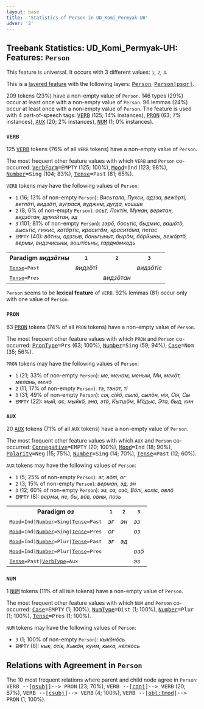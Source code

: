 ```yaml
---
layout: base
title:  'Statistics of Person in UD_Komi_Permyak-UH'
udver: '2'
---
```


## Treebank Statistics: UD_Komi_Permyak-UH: Features: `Person`

This feature is universal.
It occurs with 3 different values: `1`, `2`, `3`.

This is a <a href="../../u/overview/feat-layers.html">layered feature</a> with the following layers: <tt><a href="koi_uh-feat-Person.html">Person</a></tt>, <tt><a href="koi_uh-feat-Person-psor.html">Person[psor]</a></tt>.

209 tokens (23%) have a non-empty value of `Person`.
146 types (29%) occur at least once with a non-empty value of `Person`.
96 lemmas (24%) occur at least once with a non-empty value of `Person`.
The feature is used with 4 part-of-speech tags: <tt><a href="koi_uh-pos-VERB.html">VERB</a></tt> (125; 14% instances), <tt><a href="koi_uh-pos-PRON.html">PRON</a></tt> (63; 7% instances), <tt><a href="koi_uh-pos-AUX.html">AUX</a></tt> (20; 2% instances), <tt><a href="koi_uh-pos-NUM.html">NUM</a></tt> (1; 0% instances).

### `VERB`

125 <tt><a href="koi_uh-pos-VERB.html">VERB</a></tt> tokens (76% of all `VERB` tokens) have a non-empty value of `Person`.

The most frequent other feature values with which `VERB` and `Person` co-occurred: <tt><a href="koi_uh-feat-VerbForm.html">VerbForm</a></tt><tt>=EMPTY</tt> (125; 100%), <tt><a href="koi_uh-feat-Mood.html">Mood</a></tt><tt>=Ind</tt> (123; 98%), <tt><a href="koi_uh-feat-Number.html">Number</a></tt><tt>=Sing</tt> (104; 83%), <tt><a href="koi_uh-feat-Tense.html">Tense</a></tt><tt>=Past</tt> (81; 65%).

`VERB` tokens may have the following values of `Person`:

* `1` (16; 13% of non-empty `Person`): <em>Висьтала, Пукси, адзза, вежӧрті, ветлӧті, видзӧті, вуграся, вуджим, дугда, кошши</em>
* `2` (8; 6% of non-empty `Person`): <em>осьт, Локтін, Мунан, веритан, видзӧтан, думайтан, эд</em>
* `3` (101; 81% of non-empty `Person`): <em>зэрӧ, босьтіс, быдмис, вашöтö, высьтіс, гижис, котӧртіс, краситӧм, краситӧма, петас</em>
* `EMPTY` (40): <em>вӧтны, адззыв, боньгыныт, бырӧм, бӧрйыны, вежӧртӧ, вермы, видзчисьны, воштісьны, гардчӧмкодь</em>

<table>
  <tr><th>Paradigm <i>видзӧтны</i></th><th><tt>1</tt></th><th><tt>2</tt></th><th><tt>3</tt></th></tr>
  <tr><td><tt><tt><a href="koi_uh-feat-Tense.html">Tense</a></tt><tt>=Past</tt></tt></td><td><em>видзӧті</em></td><td></td><td><em>видзӧтіс</em></td></tr>
  <tr><td><tt><tt><a href="koi_uh-feat-Tense.html">Tense</a></tt><tt>=Pres</tt></tt></td><td></td><td><em>видзӧтан</em></td><td></td></tr>
</table>

`Person` seems to be **lexical feature** of `VERB`. 92% lemmas (81) occur only with one value of `Person`.

### `PRON`

63 <tt><a href="koi_uh-pos-PRON.html">PRON</a></tt> tokens (74% of all `PRON` tokens) have a non-empty value of `Person`.

The most frequent other feature values with which `PRON` and `Person` co-occurred: <tt><a href="koi_uh-feat-PronType.html">PronType</a></tt><tt>=Prs</tt> (63; 100%), <tt><a href="koi_uh-feat-Number.html">Number</a></tt><tt>=Sing</tt> (59; 94%), <tt><a href="koi_uh-feat-Case.html">Case</a></tt><tt>=Nom</tt> (35; 56%).

`PRON` tokens may have the following values of `Person`:

* `1` (21; 33% of non-empty `Person`): <em>ме, менам, меным, Ми, мекӧт, мелань, менӧ</em>
* `2` (11; 17% of non-empty `Person`): <em>тэ, тэнат, ті</em>
* `3` (31; 49% of non-empty `Person`): <em>сія, сійӧ, сылӧ, сылӧн, нія, Сiя, Сы</em>
* `EMPTY` (22): <em>мый, ас, мыйкӧ, эна, этӧ, Кытшӧм, Мӧдыс, Эта, быд, кин</em>

### `AUX`

20 <tt><a href="koi_uh-pos-AUX.html">AUX</a></tt> tokens (71% of all `AUX` tokens) have a non-empty value of `Person`.

The most frequent other feature values with which `AUX` and `Person` co-occurred: <tt><a href="koi_uh-feat-Connegative.html">Connegative</a></tt><tt>=EMPTY</tt> (20; 100%), <tt><a href="koi_uh-feat-Mood.html">Mood</a></tt><tt>=Ind</tt> (18; 90%), <tt><a href="koi_uh-feat-Polarity.html">Polarity</a></tt><tt>=Neg</tt> (15; 75%), <tt><a href="koi_uh-feat-Number.html">Number</a></tt><tt>=Sing</tt> (14; 70%), <tt><a href="koi_uh-feat-Tense.html">Tense</a></tt><tt>=Past</tt> (12; 60%).

`AUX` tokens may have the following values of `Person`:

* `1` (5; 25% of non-empty `Person`): <em>эг, вӧлі, ог</em>
* `2` (3; 15% of non-empty `Person`): <em>верман, эд, эн</em>
* `3` (12; 60% of non-empty `Person`): <em>эз, оз, озӧ, Вӧлі, коліс, овлӧ</em>
* `EMPTY` (8): <em>вермы, не, бы, вӧв, овны, позь</em>

<table>
  <tr><th>Paradigm <i>оз</i></th><th><tt>1</tt></th><th><tt>2</tt></th><th><tt>3</tt></th></tr>
  <tr><td><tt><tt><a href="koi_uh-feat-Mood.html">Mood</a></tt><tt>=Ind</tt>|<tt><a href="koi_uh-feat-Number.html">Number</a></tt><tt>=Sing</tt>|<tt><a href="koi_uh-feat-Tense.html">Tense</a></tt><tt>=Past</tt></tt></td><td><em>эг</em></td><td><em>эн</em></td><td><em>эз</em></td></tr>
  <tr><td><tt><tt><a href="koi_uh-feat-Mood.html">Mood</a></tt><tt>=Ind</tt>|<tt><a href="koi_uh-feat-Number.html">Number</a></tt><tt>=Sing</tt>|<tt><a href="koi_uh-feat-Tense.html">Tense</a></tt><tt>=Pres</tt></tt></td><td><em>ог</em></td><td></td><td><em>оз</em></td></tr>
  <tr><td><tt><tt><a href="koi_uh-feat-Mood.html">Mood</a></tt><tt>=Ind</tt>|<tt><a href="koi_uh-feat-Number.html">Number</a></tt><tt>=Plur</tt>|<tt><a href="koi_uh-feat-Tense.html">Tense</a></tt><tt>=Past</tt></tt></td><td><em>эг</em></td><td><em>эд</em></td><td></td></tr>
  <tr><td><tt><tt><a href="koi_uh-feat-Mood.html">Mood</a></tt><tt>=Ind</tt>|<tt><a href="koi_uh-feat-Number.html">Number</a></tt><tt>=Plur</tt>|<tt><a href="koi_uh-feat-Tense.html">Tense</a></tt><tt>=Pres</tt></tt></td><td></td><td></td><td><em>озӧ</em></td></tr>
  <tr><td><tt><tt><a href="koi_uh-feat-Tense.html">Tense</a></tt><tt>=Past</tt>|<tt><a href="koi_uh-feat-VerbType.html">VerbType</a></tt><tt>=Aux</tt></tt></td><td></td><td></td><td><em>эз</em></td></tr>
</table>

### `NUM`

1 <tt><a href="koi_uh-pos-NUM.html">NUM</a></tt> tokens (11% of all `NUM` tokens) have a non-empty value of `Person`.

The most frequent other feature values with which `NUM` and `Person` co-occurred: <tt><a href="koi_uh-feat-Case.html">Case</a></tt><tt>=EMPTY</tt> (1; 100%), <tt><a href="koi_uh-feat-NumType.html">NumType</a></tt><tt>=Dist</tt> (1; 100%), <tt><a href="koi_uh-feat-Number.html">Number</a></tt><tt>=Plur</tt> (1; 100%), <tt><a href="koi_uh-feat-Tense.html">Tense</a></tt><tt>=Pres</tt> (1; 100%).

`NUM` tokens may have the following values of `Person`:

* `3` (1; 100% of non-empty `Person`): <em>кыкӧнӧсь</em>
* `EMPTY` (8): <em>кык, öтiк, Кыкӧн, куим, кыка, нёляӧсь</em>

## Relations with Agreement in `Person`

The 10 most frequent relations where parent and child node agree in `Person`:
<tt>VERB --[<tt><a href="koi_uh-dep-nsubj.html">nsubj</a></tt>]--> PRON</tt> (23; 70%),
<tt>VERB --[<tt><a href="koi_uh-dep-conj.html">conj</a></tt>]--> VERB</tt> (20; 87%),
<tt>VERB --[<tt><a href="koi_uh-dep-csubj.html">csubj</a></tt>]--> VERB</tt> (4; 100%),
<tt>VERB --[<tt><a href="koi_uh-dep-obl-tmod.html">obl:tmod</a></tt>]--> PRON</tt> (1; 100%).

